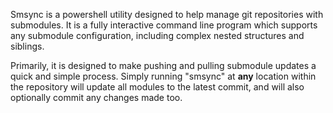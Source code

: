 Smsync is a powershell utility designed to help manage git repositories with submodules.
It is a fully interactive command line program which supports any submodule configuration, including complex nested structures and siblings.

Primarily, it is designed to make pushing and pulling submodule updates a quick and simple process.
Simply running "smsync" at **any** location within the repository will update all modules to the latest commit, and will also optionally commit any changes made too.
